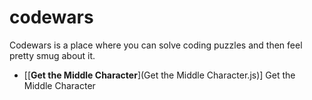 # codewars
Codewars is a place where you can solve coding puzzles and then feel pretty smug about it.

- [[**Get the Middle Character**](Get the Middle Character.js)] Get the Middle Character